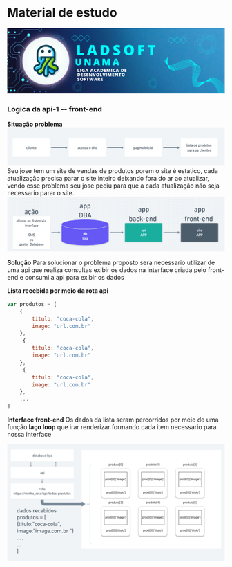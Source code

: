 # Material de estudo

![img](/imagens/image_readme.png)

### Logica da api-1 -- front-end

**Situação problema**
![img](/materialDeEstudo/LogicaDaAPI-1/Captura%20de%20tela%202023-12-03%201035000.png)
Seu jose tem um site de vendas de produtos porem o site é estatico, cada atualização precisa parar o site inteiro deixando fora do ar ao atualizar, vendo esse problema seu jose pediu para que a cada atualização não seja necessario parar o site.
![img](/materialDeEstudo/LogicaDaAPI-1/Captura%20de%20tela%202023-12-03%201045270.png)

**Solução**
Para solucionar o problema proposto sera necessario utilizar de uma api que realiza consultas exibir os dados na interface criada pelo front-end e consumi a api para exibir os dados

**Lista recebida por meio da rota api**

```Javascript
var produtos = [
    {
        titulo: "coca-cola",
        image: "url.com.br"
    },
     {
        titulo: "coca-cola",
        image: "url.com.br"
    },
     {
        titulo: "coca-cola",
        image: "url.com.br"
    },
    ...
]
```

**Interface front-end**
Os dados da lista seram percorridos por meio de uma função **laço loop** que irar renderizar formando cada item necessario para nossa interface

![img](/materialDeEstudo/LogicaDoFront-1/Captura%20de%20tela%202023-12-03%20110306.png)
